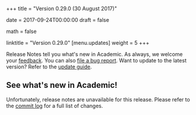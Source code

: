 +++
title = "Version 0.29.0 (30 August 2017)"

date = 2017-09-24T00:00:00
draft = false

math = false

linktitle = "Version 0.29.0"
[menu.updates]
  weight = 5
+++

Release Notes tell you what's new in Academic. As always, we welcome your [feedback](https://github.com/gcushen/hugo-academic/issues). You can also [file a bug report](https://github.com/gcushen/hugo-academic/issues). Want to update to the latest version? Refer to the [update guide](../../docs/updates).

## See what's new in Academic!

Unfortunately, release notes are unavailable for this release. Please refer to the [commit log](https://github.com/gcushen/hugo-academic/commits/master) for a full list of changes.
